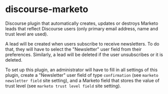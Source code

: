 # discourse-marketo

Discourse plugin that automatically creates, updates or destroys Marketo leads that reflect Discourse users (only primary email address, name and trust level are used).

A lead will be created when users subscribe to receive newsletters. To do that, they will have to select the "Newsletter" user field from their preferences. Similarly, a lead will be deleted if the user unsubscribes or it is deleted.

To set up this plugin, an administrator will have to fill in all settings of this plugin, create a "Newsletter" user field of type `confirmation` (see `marketo newsletter field` site setting), and a Marketo field that stores the value of trust level (see `marketo trust level field` site setting).
